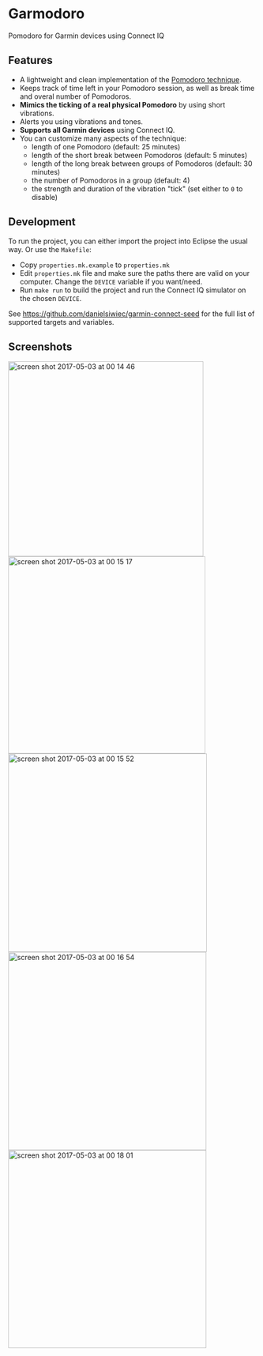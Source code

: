 # Garmodoro
Pomodoro for Garmin devices using Connect IQ

## Features

* A lightweight and clean implementation of the [Pomodoro technique](https://en.wikipedia.org/wiki/Pomodoro_Technique).
* Keeps track of time left in your Pomodoro session, as well as break time and overal number of Pomodoros.
* **Mimics the ticking of a real physical Pomodoro** by using short vibrations.
* Alerts you using vibrations and tones.
* **Supports all Garmin devices** using Connect IQ.
* You can customize many aspects of the technique:
   * length of one Pomodoro (default: 25 minutes)
   * length of the short break between Pomodoros (default: 5 minutes)
   * length of the long break between groups of Pomodoros (default: 30 minutes)
   * the number of Pomodoros in a group (default: 4)
   * the strength and duration of the vibration "tick" (set either to `0` to disable)

## Development

To run the project, you can either import the project into Eclipse the usual way. Or use the `Makefile`:
 * Copy `properties.mk.example` to `properties.mk`
 * Edit `properties.mk` file and make sure the paths there are valid on your computer. Change the `DEVICE` variable if you want/need.
 * Run `make run` to build the project and run the Connect IQ simulator on the chosen `DEVICE`.

See https://github.com/danielsiwiec/garmin-connect-seed for the full list of supported targets and variables.

## Screenshots

<img width="395" alt="screen shot 2017-05-03 at 00 14 46" src="https://user-images.githubusercontent.com/3392497/53386026-6bdcc500-3978-11e9-893d-c8d26818e7d2.jpg">
<img width="399" alt="screen shot 2017-05-03 at 00 15 17" src="https://user-images.githubusercontent.com/3392497/53385814-b0b42c00-3977-11e9-83b3-a7e56401d30d.jpg">
<img width="402" alt="screen shot 2017-05-03 at 00 15 52" src="https://user-images.githubusercontent.com/3392497/53385815-b0b42c00-3977-11e9-9b98-ca4a74020a8c.jpg">
<img width="401" alt="screen shot 2017-05-03 at 00 16 54" src="https://user-images.githubusercontent.com/3392497/53385816-b0b42c00-3977-11e9-8f45-88a8241adba2.jpg">
<img width="401" alt="screen shot 2017-05-03 at 00 18 01" src="https://user-images.githubusercontent.com/3392497/53385817-b0b42c00-3977-11e9-86d1-1ad18f670628.jpg">
